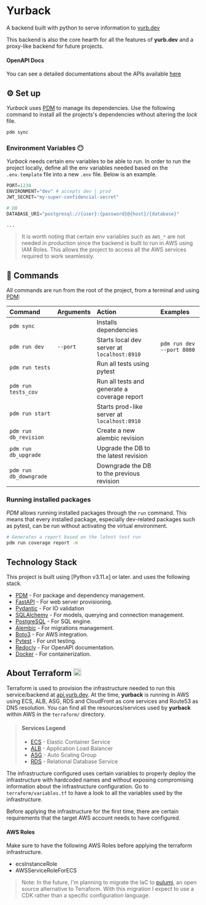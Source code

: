 # Yurback

A backend built with python to serve information to [yurb.dev](https://yurb.dev)

This backend is also the core hearth for all the features of **yurb.dev** and a proxy-like backend for future projects.

#### OpenAPI Docs

You can see a detailed documentations about the APIs available [here](https://api.yurb.dev/docs)

## ⚙️ Set up

_Yurback_ uses [PDM](https://pdm-project.org/latest/) to manage its dependencies. Use the following command to install all the projects's dependencies without altering the _lock_ file.

```sh
pdm sync
```

### Environment Variables 😶

_Yurback_ needs certain env variables to be able to run. In order to run the project locally, define all the env variables needed based on the `.env.template` file into a new `.env` file. Below is an example.

```py
PORT=1234
ENVIRONMENT="dev" # accepts dev | prod
JWT_SECRET="my-super-confidencial-secret"

# DB
DATABASE_URI="postgresql://{user}:{password}@{host}/{database}"

...
```

> It is worth noting that certain env variables such as `AWS_*` are not needed in production since the backend is built to run in AWS using IAM Roles. This allows the project to access all the AWS services required to work seamlessly.


## 🧞 Commands

All commands are run from the root of the project, from a terminal and using [PDM](https://pdm-project.org/latest/):

| Command                   | Arguments       | Action                                           | Examples                 	|
| :------------------------ | :-------------- | :----------------------------------------------- | :-------------------------	|
| `pdm sync`             		| 								| Installs dependencies                            |														|
| `pdm run dev`             | `--port`				| Starts local dev server at `localhost:8910`      | `pdm run dev --port 8080`	|
| `pdm run tests`           | 								| Run all tests using pytest											 |														|
| `pdm run tests_cov`       | 								| Run all tests and generate a coverage report     |														|
| `pdm run start`       		| 								| Starts prod-like server at `localhost:8910`			 |														|
| `pdm run db_revision` 		| 								| Create a new alembic revision                    |														|
| `pdm run db_upgrade` 		  | 								| Upgrade the DB to the latest revision            |														|
| `pdm run db_downgrade`	  | 								| Downgrade the DB to the previous revision        |														|

### Running installed packages

_PDM_ allows running installed packages through the `run` command. This means that every installed package, especially dev-related packages such as pytest, can be run without activating the virtual environment.

```sh
# Generates a report based on the latest test run
pdm run coverage report -m
```

## Technology Stack

This project is built using [Python v3.11.x] or later. and uses the following stack.

- [PDM](https://pdm-project.org/latest/) - For package and dependency management.
- [FastAPI](https://fastapi.tiangolo.com/) - For web server provisioning.
- [Pydantic](https://docs.pydantic.dev/latest/) - For IO validation
- [SQLAlchemy](https://docs.sqlalchemy.org/en/20/core/index.html) - For models, querying and connection management.
- [PostgreSQL](https://www.postgresql.org/) - For SQL engine.
- [Alembic](https://alembic.sqlalchemy.org/en/latest/) - For migrations management.
- [Boto3](https://boto3.amazonaws.com/v1/documentation/api/latest/index.html) - For AWS integration.
- [Pytest](https://docs.pytest.org/en/7.4.x/contents.html) - For unit testing.
- [Redocly](https://redocly.com/) - For OpenAPI documentation.
- [Docker](https://www.docker.com/) - For containerization.

## About Terraform <img src="https://www.vectorlogo.zone/logos/terraformio/terraformio-icon.svg" style="width:20px;">

Terraform is used to provision the infrastructure needed to run this service/backend at [api.yurb.dev](https://api.yurb.dev). At the time, **yurback** is running in AWS using ECS, ALB, ASG, RDS and CloudFront as core services and Route53 as DNS resolution. You can find all the resources/services used by **yurback** within AWS in the `terraform/` directory.

> #### Services Legend
>
> - [ECS](https://aws.amazon.com/ecs/) - Elastic Container Service
> - [ALB](https://aws.amazon.com/elasticloadbalancing/application-load-balancer/) - Application Load Balancer
> - [ASG](https://aws.amazon.com/autoscaling/) - Auto Scaling Group
> - [RDS](https://aws.amazon.com/rds/) - Relational Database Service

The infrastructure configured uses certain variables to properly deploy the infrastructure with hardcoded names and without exposing compromising information about the infrastructure configuration. Go to `terraform/variables.tf` to have a look to all the variables used by the infrastructure.

Before applying the infrastructure for the first time, there are certain requirements that the target AWS account needs to have configured.

#### AWS Roles

Make sure to have the following AWS Roles before applying the terraform infrastructure.

- ecsInstanceRole
- AWSServiceRoleForECS

> Note: In the future, I'm planning to migrate the IaC to [pulumi](https://www.pulumi.com/), an open source alternative to Terraform. With this migration I expect to use a CDK rather than a specific configuration language.